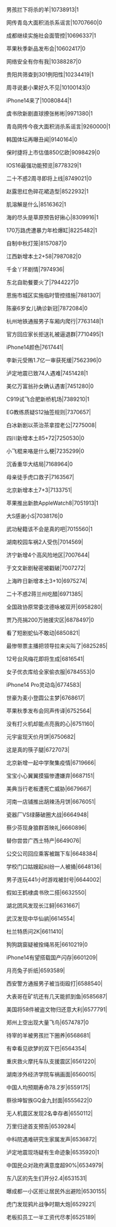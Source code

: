 男孩拦下将杀的羊|10738913|1

网传青岛大面积消杀系谣言|10707660|0

成都继续实施社会面管控|10696337|1

苹果秋季新品发布会|10602417|0

网络安全有你有我|10388287|0

贵阳共筛查到301例阳性|10234419|1

周寻说姜小果好久不见|10100143|0

iPhone14来了|10080844|1

虞书欣新剧直球撩张彬彬|9971380|1

青岛网传今夜大面积消杀系谣言|9260000|1

韩国体坛再曝丑闻|9140164|0

保时捷将上市估值850亿欧|9098429|0

IOS16最强功能预览|8778329|1

二十不惑2周寻即将上线|8749021|0

赵露思红色碎花裙造型|8522932|1

肌溶解是什么|8516362|1

海的尽头是草原预告好揪心|8309916|1

170万路虎遭暴力年检爆缸|8225482|1

自制中秋灯笼|8157087|0

江西新增本土2+58|7987082|0

千金丫环剧情|7974936|

东北自助餐要火了|7944227|0

恩施市城区实施临时管控措施|7881307|

陈豪6岁女儿确诊新冠|7872084|0

杭州地铁通报男子车厢内爬行|7763148|1

官方回应家长拒送礼被逼退群|7710495|1

iPhone14颜色|7617441|

李新元受贿1.7亿一审获死缓|7562396|0

泸定地震已致74人遇难|7451428|1

美亿万富翁孙女确认遇害|7451280|0

C919试飞合肥新桥机场|7389210|1

EG教练质疑S12抽签规则|7370657|

白冰新剧以茶治茶拿捏老公|7275008|

四川新增本土85+72|7250530|0

小飞棍来咯是什么梗|7235299|0

沉香重华大结局|7168964|0

母亲徒手虎口救子|7163567|

北京新增本土7+3|7133751|

苹果推出新款AppleWatch8|7051913|1

大S感谢小S|7038176|0

武功秘籍该不会是真的吧|7015560|1

湖南校园车祸2人受伤|7014569|

济宁新增4个高风险地区|7007644|

于文文新剧秘密被戳破|7007272|

上海昨日新增本土3+10|6975274|

二十不惑2蒋兰州吃醋|6971385|

全国政协原常委沈德咏被双开|6958280|

贾乃亮捐200万驰援灾区|6878497|0

看了短剧蛇仙不敢动|6850821|

最惨带票主播把领导拉来尖叫了|6825285|

12号台风梅花即将生成|6816541|

女子优衣库给全家偷衣服|6784553|0

iPhone14 Pro灵动岛|6774583|

世豪为麦小登圆公主梦|6768617|

苹果秋季发布会同声传译|6752564|

没有打火机却能点亮我的心|6751160|

元宇宙现天价月饼|6750682|

这是真的筷子腿|6727073|

北京新增一起中学聚集疫情|6719666|

宝宝小心翼翼摸猫惨遭嫌弃|6687151|

美典当行老板遭死亡威胁|6679667|

河南一店铺推出胡辣汤月饼|6676051|

瓷器厂VS绿藤破圈大战|6664948|

蔡少芬现身狼群首映礼|6660896|

替你尝尝广西土特产|6649076|

公交公司回应乘客被踹下车|6648384|

学校门口姑嫂起纠纷一人被捅|6648136|

男子连玩441小时游戏被封号|6644002|

假如王鹤棣虞书欣二搭|6632550|

湖北团风发现长江鲟|6631667|

武汉发现中华仙鹟|6614554|

杜兰特质问2K|6611410|

狗狗跳窗疑被拴绳吊死|6610219|0

iPhone14有望搭载国产闪存|6601209|

月亮兔子折纸|6593589|

西安警方通报男子被当街殴打|6588540|

大表哥在矿坑还有几天能抓到鱼|6585687|

美国将58件被盗文物归还意大利|6577791|

郑州上空出现大量飞鸟|6574787|0

待宰的羊被男孩拦下圈养|6568681|

有幸看见欲梦的双下巴|6564354|

重庆救火摩托车队支援震区|6561220|

湖南涉外经济学院车祸画面|6560015|

中国人均预期寿命78.2岁|6559175|

蔡徐坤智族GQ金九封面|6555622|0

无人机震区发现2名幸存者|6550112|

万里归途首支预告|6539284|

中科院遇难研究生家属发声|6536872|

泸定地震现场疑有生命迹象|6535920|1

中国民众对政府满意度超90%|6534979|

东八区的先生们开分2.4|6531531|

曝成都一小区拒让居民外出避险|6530155|

虎门发现鸦片战争时期大炮|6529221|

老板扣员工一半工资代尽孝|6525189|

